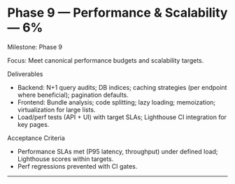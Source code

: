 # Phase 9 — Performance & Scalability — 6%

Milestone: Phase 9

Focus: Meet canonical performance budgets and scalability targets.

Deliverables
- Backend: N+1 query audits; DB indices; caching strategies (per endpoint where beneficial); pagination defaults.
- Frontend: Bundle analysis; code splitting; lazy loading; memoization; virtualization for large lists.
- Load/perf tests (API + UI) with target SLAs; Lighthouse CI integration for key pages.

Acceptance Criteria
- Performance SLAs met (P95 latency, throughput) under defined load; Lighthouse scores within targets.
- Perf regressions prevented with CI gates.
- --

